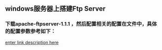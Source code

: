 ﻿
## windows服务器上搭建Ftp Server
### 下载apache-ftpserver-1.1.1 ，然后配置相关的配置在文件中，具体的配置参数参考如下：
[enter link description here](https://www.cnblogs.com/lixuwu/p/5693310.html)

